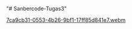 "# Sanbercode-Tugas3" 

[7ca9cb31-0553-4b26-9bf1-17ff85d841e7.webm](https://github.com/snkhomaria/Sanbercode-Tugas3/assets/101704703/2b1543c3-a3c2-4223-8b89-7caf1cbcef2b)
